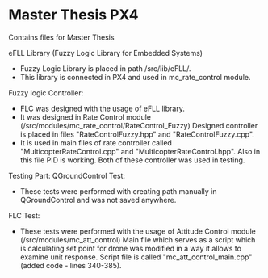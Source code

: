 # Master Thesis PX4
 Contains files for Master Thesis
 
 
 eFLL Library (Fuzzy Logic Library for Embedded Systems)
 - Fuzzy Logic Library is placed in path /src/lib/eFLL/.
 - This library is connected in PX4 and used in mc_rate_control module.
 
 Fuzzy logic Controller:
 - FLC was designed with the usage of eFLL library.
 - It was designed in Rate Control module (/src/modules/mc_rate_control/RateControl_Fuzzy)
   Designed controller is placed in files "RateControlFuzzy.hpp" and "RateControlFuzzy.cpp".
 - It is used in main files of rate controller called "MulticopterRateControl.cpp" and "MulticopterRateControl.hpp".
   Also in this file PID is working. Both of these controller was used in testing.
   
   
 Testing Part:
   QGroundControl Test:
   - These tests were performed with creating path manually in QGroundControl and was not saved anywhere.
   
   FLC Test:
   - These tests were performed with the usage of Attitude Control module (/src/modules/mc_att_control)
     Main file which serves as a script which is calculating set point for drone was modified in a way it allows to
     examine unit response. Script file is called "mc_att_control_main.cpp" (added code - lines 340-385).
 
 
